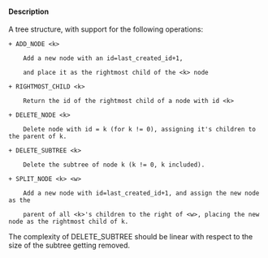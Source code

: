 #### Description

A tree structure, with support for the following operations:

    + ADD_NODE <k>

        Add a new node with an id=last_created_id+1,

        and place it as the rightmost child of the <k> node

    + RIGHTMOST_CHILD <k>

        Return the id of the rightmost child of a node with id <k>

    + DELETE_NODE <k>

        Delete node with id = k (for k != 0), assigning it's children to the parent of k. 

    + DELETE_SUBTREE <k>

        Delete the subtree of node k (k != 0, k included). 

    + SPLIT_NODE <k> <w>

        Add a new node with id=last_created_id+1, and assign the new node as the

        parent of all <k>'s children to the right of <w>, placing the new node as the rightmost child of k. 


The complexity of DELETE_SUBTREE should be linear with respect to the size of the subtree getting removed. 
